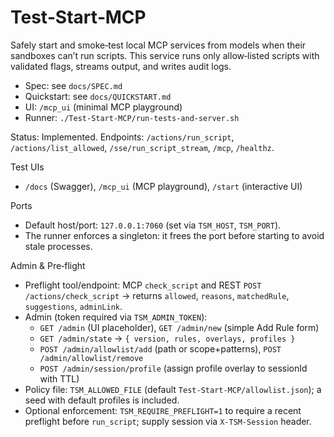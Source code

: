 # Test‑Start‑MCP

Safely start and smoke‑test local MCP services from models when their sandboxes can’t run scripts. This service runs only allow‑listed scripts with validated flags, streams output, and writes audit logs.

- Spec: see `docs/SPEC.md`
- Quickstart: see `docs/QUICKSTART.md`
- UI: `/mcp_ui` (minimal MCP playground)
- Runner: `./Test-Start-MCP/run-tests-and-server.sh`

Status: Implemented. Endpoints: `/actions/run_script`, `/actions/list_allowed`, `/sse/run_script_stream`, `/mcp`, `/healthz`.

Test UIs
- `/docs` (Swagger), `/mcp_ui` (MCP playground), `/start` (interactive UI)

Ports
- Default host/port: `127.0.0.1:7060` (set via `TSM_HOST`, `TSM_PORT`).
- The runner enforces a singleton: it frees the port before starting to avoid stale processes.

Admin & Pre‑flight
- Preflight tool/endpoint: MCP `check_script` and REST `POST /actions/check_script` → returns `allowed`, `reasons`, `matchedRule`, `suggestions`, `adminLink`.
- Admin (token required via `TSM_ADMIN_TOKEN`):
  - `GET /admin` (UI placeholder), `GET /admin/new` (simple Add Rule form)
  - `GET /admin/state` → `{ version, rules, overlays, profiles }`
  - `POST /admin/allowlist/add` (path or scope+patterns), `POST /admin/allowlist/remove`
  - `POST /admin/session/profile` (assign profile overlay to sessionId with TTL)
- Policy file: `TSM_ALLOWED_FILE` (default `Test-Start-MCP/allowlist.json`); a seed with default profiles is included.
- Optional enforcement: `TSM_REQUIRE_PREFLIGHT=1` to require a recent preflight before `run_script`; supply session via `X-TSM-Session` header.
